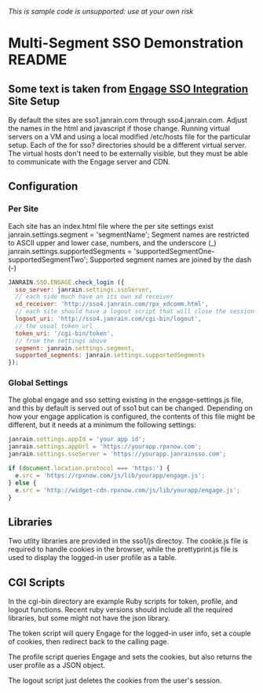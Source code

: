 *This is sample code is unsupported: use at your own risk*

Multi-Segment SSO Demonstration README
======================================

Some text is taken from [Engage SSO Integration](http://developers.janrain.com/documentation/federate/engage_sso_integration/ "Engage SSO Integration")
Site Setup
---------
By default the sites are sso1.janrain.com through sso4.janrain.com.
Adjust the names in the html and javascript if those change. Running
virtual servers on a VM and using a local modified /etc/hosts file
for the particular setup. Each of the for sso? directories should
be a different virtual server. The virtual hosts don't need to be
externally visible, but they must be able to communicate with
the Engage server and CDN.

Configuration
-------------

### Per Site ###
Each site has an index.html file where the per site settings exist
    janrain.settings.segment = 'segmentName';
Segment names are restricted to ASCII upper and lower case, numbers, and the underscore (_)
    janrain.settings.supportedSegments = 'supportedSegmentOne-supportedSegmentTwo';
Supported segment names are joined by the dash (-)


```JavaScript
JANRAIN.SSO.ENGAGE.check_login ({
  sso_server: janrain.settings.ssoServer,
  // each side much have an its own xd receiver
  xd_receiver: 'http://sso4.janrain.com/rpx_xdcomm.html',
  // each site should have a logout script that will close the session and release any resources in use
  logout_uri: 'http://sso4.janrain.com/cgi-bin/logout',
  // the usual token url
  token_uri: '/cgi-bin/token',
  // from the settings above
  segment: janrain.settings.segment,
  supported_segments: janrain.settings.supportedSegments
});
```

### Global Settings ###

The global engage and sso setting existing in the engage-settings.js
file, and this by default is served out of sso1 but can be changed.
Depending on how your engage application is configured, the contents
of this file might be different, but it needs at a minimum the
following settings:

```JavaScript
janrain.settings.appId = 'your app id';
janrain.settings.appUrl = 'https://yourapp.rpxnow.com';
janrain.settings.ssoServer = 'https://yourapp.janrainsso.com';

if (document.location.protocol === 'https:') {
  e.src = 'https://rpxnow.com/js/lib/yourapp/engage.js';
} else {
  e.src = 'http://widget-cdn.rpxnow.com/js/lib/yourapp/engage.js';
}
```

Libraries
--------
Two utlity libraries are provided in the sso1/js directoy. The
cookie.js file is required to handle cookies in the browser, while
the prettyprint.js file is used to display the logged-in user profile
as a table.

CGI Scripts
----------
In the cgi-bin directory are example Ruby scripts for token, profile,
and logout functions.  Recent ruby versions should include all the
required libraries, but some might not have the json library.

The token script will query Engage for the logged-in user info, set
a couple of cookies, then redirect back to the calling page.

The profile script queries Engage and sets the cookies, but also
returns the user profile as a JSON object.

The logout script just deletes the cookies from the user's session.
